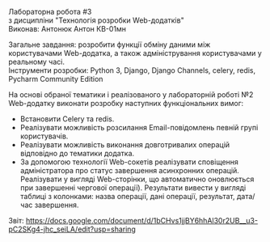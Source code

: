Лабораторна робота #3 <br/>
з дисципліни "Технологія розробки Web-додатків" <br/>
Виконав: Антонюк Антон КВ-01мн <br/>
 
Загальне завдання: розробити функції обміну даними між користувачами Web-додатка, а також адміністрування користувачами у реальному часі.<br/>
Інструменти розробки: Python 3, Django, Django Channels, celery, redis, Pycharm Community Edition <br/>

На основі обраної тематики і реалізованого у лабораторній роботі №2 Web-додатку виконати розробку наступних функціональних вимог:<br/>
- Встановити Celery та redis.
- Реалізувати можливість розсилання Email-повідомлень певній групі користувачів.
- Реалізувати можливість виконання довготривалих операцій відповідно до тематики додатка.
- За допомогою технології Web-сокетів реалізувати сповіщення адміністратора про статус завершення асинхронних операцій. Реалізувати у вигляді Web-сторінки, що автоматично оновлюється при завершенні чергової операції). Результати вивести у вигляді таблиці з колонками: назва операції, дані операції, результат, дата/час завершення.

Звіт:  https://docs.google.com/document/d/1bCHvs1jjBY6hhAl30r2UB__u3-pC2SKg4-jhc_seiLA/edit?usp=sharing